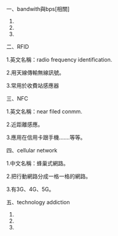 一、bandwith與bps[相關]

1.

2.

3.

二、RFID

1.英文名稱：radio frequency identification.

2.用天線傳輸無線訊號。

3.常用於收費站感應器

三、NFC

1.英文名稱：near filed conmm.

2.近距離感應。

3.應用在信用卡跟手機.......等等。

四、cellular network

1.中文名稱：蜂巢式網路。

2.把行動網路分成一格一格的網路。

3.有3G、4G、5G。

五、technology addiction

1.

2.

3.
